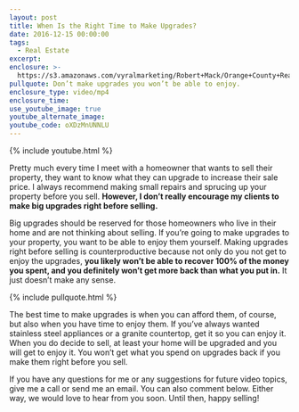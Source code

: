 ```yaml
---
layout: post
title: When Is the Right Time to Make Upgrades?
date: 2016-12-15 00:00:00
tags:
  - Real Estate
excerpt:
enclosure: >-
  https://s3.amazonaws.com/vyralmarketing/Robert+Mack/Orange+County+Real+Estate+Agent+When+Is+the+Right+Time+to+Make+Upgrades.mp4
pullquote: Don’t make upgrades you won’t be able to enjoy.
enclosure_type: video/mp4
enclosure_time:
use_youtube_image: true
youtube_alternate_image:
youtube_code: oXDzMnUNNLU
---
```


{% include youtube.html %}

Pretty much every time I meet with a homeowner that wants to sell their property, they want to know what they can upgrade to increase their sale price. I always recommend making small repairs and sprucing up your property before you sell. **However, I don’t really encourage my clients to make big upgrades right before selling.&nbsp;**

Big upgrades should be reserved for those homeowners who live in their home and are not thinking about selling. If you’re going to make upgrades to your property, you want to be able to enjoy them yourself. Making upgrades right before selling is counterproductive because not only do you not get to enjoy the upgrades, **you likely won’t be able to recover 100% of the money you spent, and you definitely won’t get more back than what you put in.** It just doesn’t make any sense.

{% include pullquote.html %}

The best time to make upgrades is when you can afford them, of course, but also when you have time to enjoy them. If you’ve always wanted stainless steel appliances or a granite countertop, get it so you can enjoy it. When you do decide to sell, at least your home will be upgraded and you will get to enjoy it. You won’t get what you spend on upgrades back if you make them right before you sell.&nbsp;

If you have any questions for me or any suggestions for future video topics, give me a call or send me an email. You can also comment below. Either way, we would love to hear from you soon. Until then, happy selling\!